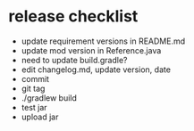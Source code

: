 release checklist
=================
- update requirement versions in README.md
- update mod version in Reference.java
- need to update build.gradle?
- edit changelog.md, update version, date
- commit
- git tag
- ./gradlew build
- test jar
- upload jar
